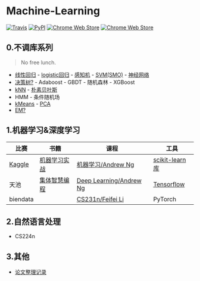 # Machine-Learning

[![Travis](https://img.shields.io/travis/rust-lang/rust.svg)](https://github.com/fire717/Machine-Learning) [![PyPI](https://img.shields.io/pypi/pyversions/Django.svg)](https://github.com/fire717/Machine-Learning) [![Chrome Web Store](https://img.shields.io/chrome-web-store/price/nimelepbpejjlbmoobocpfnjhihnpked.svg)](https://github.com/fire717/Machine-Learning) [![Chrome Web Store](https://img.shields.io/chrome-web-store/stars/nimelepbpejjlbmoobocpfnjhihnpked.svg)](https://github.com/fire717/Machine-Learning)

## 0.不调库系列 
> No free lunch.

* [线性回归](/mine/ex1_py_liner.ipynb) - [logistic回归](/mine/LR.ipynb) - [感知机](/mine/perceptron.ipynb) - [SVM(SMO)](/mine/SVM.ipynb) - [神经网络](/mine/NN.ipynb)
* [决策树?](/mine/DecisionTree.ipynb) - Adaboost - GBDT - 随机森林 - XGBoost
* [kNN](/mine/kNN.ipynb) - [朴素贝叶斯](/mine/NaiveBayes.ipynb)
* HMM - 条件随机场
* [kMeans](/mine/kMeans.ipynb) - [PCA](/mine/PCA.ipynb)
* [EM?](/mine/EM.ipynb)

## 1.机器学习&深度学习

比赛 | 书籍 | 课程 | 工具
----|------|-----|----
[Kaggle](/kaggle) | [机器学习实战](/ML_in_action)  | [机器学习/Andrew Ng](/coursera_ML) | [scikit-learn库](/scikit-learn)
天池 | [集体智慧编程](/JTZHBC)  | [Deep Learning/Andrew Ng](/DL_AndrewNg) | [Tensorflow](/tensorflow)
biendata || [CS231n/Feifei Li](/cs231n) | PyTorch


## 2.自然语言处理
* CS224n

## 3.其他
* [论文整理记录](/papers)




